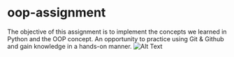 # oop-assignment
The objective of this assignment is to implement the concepts we learned in Python and the OOP concept. An opportunity to practice using Git & Github and gain knowledge in a hands-on manner. 
![Alt Text](https://oop1.s3.amazonaws.com/Screenshot+(22).png)

